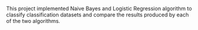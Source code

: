 This project implemented Naive Bayes and Logistic Regression algorithm to classify classification datasets and compare the results produced by each of the two algorithms.